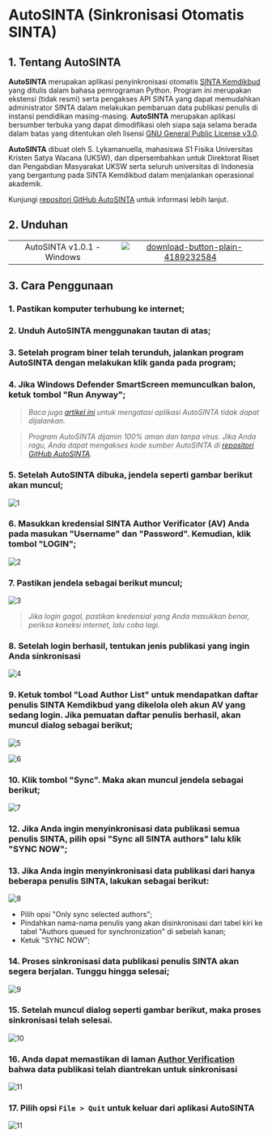 # AutoSINTA (Sinkronisasi Otomatis SINTA)

## 1. Tentang AutoSINTA

**AutoSINTA** merupakan aplikasi penyinkronisasi otomatis [SINTA Kemdikbud](https://sinta.kemdikbud.go.id) yang ditulis dalam bahasa pemrograman Python. Program ini merupakan ekstensi (tidak resmi) serta pengakses API SINTA yang dapat memudahkan administrator SINTA dalam melakukan pembaruan data publikasi penulis di instansi pendidikan masing-masing. **AutoSINTA** merupakan aplikasi bersumber terbuka yang dapat dimodifikasi oleh siapa saja selama berada dalam batas yang ditentukan oleh lisensi [GNU General Public License v3.0](https://choosealicense.com/licenses/gpl-3.0).

**AutoSINTA** dibuat oleh S. Lykamanuella, mahasiswa S1 Fisika Universitas Kristen Satya Wacana (UKSW), dan dipersembahkan untuk Direktorat Riset dan Pengabdian Masyarakat UKSW serta seluruh universitas di Indonesia yang bergantung pada SINTA Kemdikbud dalam menjalankan operasional akademik.

Kunjungi [repositori GitHub AutoSINTA](https://github.com/groaking/autosinta) untuk informasi lebih lanjut.

## 2. Unduhan

|||
|:-:|:-:|
|AutoSINTA v1.0.1 - Windows|[![download-button-plain-4189232584](https://github.com/groaking/groaking.github.io/assets/93555329/75d6c556-1c72-47e2-bfe9-095bafb66238)](https://github.com/groaking/autosinta/releases/download/v1.0.1/autosinta-v1.0.1-pyinstaller-windows.exe)|

## 3. Cara Penggunaan

### 1. Pastikan komputer terhubung ke internet;

### 2. Unduh **AutoSINTA** menggunakan tautan di atas;

### 3. Setelah program biner telah terunduh, jalankan program **AutoSINTA** dengan melakukan klik ganda pada program;

### 4. Jika Windows Defender SmartScreen memunculkan balon, ketuk tombol "Run Anyway";

> *Baca juga [artikel ini](https://www.addictivetips.com/windows-tips/fix-no-run-anyway-option-on-smartscreen-windows-10) untuk mengatasi aplikasi AutoSINTA tidak dapat dijalankan.*

> *Program AutoSINTA dijamin 100% aman dan tanpa virus. Jika Anda ragu, Anda dapat mengakses kode sumber AutoSINTA di [repositori GitHub AutoSINTA](https://github.com/groaking/autosinta).*

### 5. Setelah **AutoSINTA** dibuka, jendela seperti gambar berikut akan muncul;

![1](https://github.com/groaking/groaking.github.io/assets/93555329/d151b083-5745-4c62-8165-c4b1376a1f71)

### 6. Masukkan kredensial SINTA Author Verificator (AV) Anda pada masukan "Username" dan "Password". Kemudian, klik tombol "LOGIN";

![2](https://github.com/groaking/groaking.github.io/assets/93555329/b2764d89-36d9-4288-813d-f847449364c5)

### 7. Pastikan jendela sebagai berikut muncul;

![3](https://github.com/groaking/groaking.github.io/assets/93555329/5c9aa858-6a5c-4d05-b2b1-30b6a14f8f19)

> *Jika login gagal, pastikan kredensial yang Anda masukkan benar, periksa koneksi internet, lalu coba lagi.*

### 8. Setelah login berhasil, tentukan jenis publikasi yang ingin Anda sinkronisasi

![4](https://github.com/groaking/groaking.github.io/assets/93555329/36cccf57-4e63-40b8-9916-a8f59b4f8db2)

### 9. Ketuk tombol "Load Author List" untuk mendapatkan daftar penulis SINTA Kemdikbud yang dikelola oleh akun AV yang sedang login. Jika pemuatan daftar penulis berhasil, akan muncul dialog sebagai berikut;

![5](https://github.com/groaking/groaking.github.io/assets/93555329/f3375aa5-d148-4440-b626-4dcf8d20a986)

![6](https://github.com/groaking/groaking.github.io/assets/93555329/9d88e503-c706-4e1e-9e3a-a5c44d94937c)

### 10. Klik tombol "Sync". Maka akan muncul jendela sebagai berikut;

![7](https://github.com/groaking/groaking.github.io/assets/93555329/1dd29eff-56e6-4f3c-877e-769978e4bfe9)

### 12. Jika Anda ingin menyinkronisasi data publikasi semua penulis SINTA, pilih opsi "Sync all SINTA authors" lalu klik "SYNC NOW";

### 13. Jika Anda ingin menyinkronisasi data publikasi dari hanya beberapa penulis SINTA, lakukan sebagai berikut:

![8](https://github.com/groaking/groaking.github.io/assets/93555329/c4b1dac5-962e-4ab2-98ea-9b4f6341e035)

- Pilih opsi "Only sync selected authors";
- Pindahkan nama-nama penulis yang akan disinkronisasi dari tabel kiri ke tabel "Authors queued for synchronization" di sebelah kanan;
- Ketuk "SYNC NOW";

### 14. Proses sinkronisasi data publikasi penulis SINTA akan segera berjalan. Tunggu hingga selesai;

![9](https://github.com/groaking/groaking.github.io/assets/93555329/1bb42ff9-38ab-4e33-b86e-c54011899afc)

### 15. Setelah muncul dialog seperti gambar berikut, maka proses sinkronisasi telah selesai.

![10](https://github.com/groaking/groaking.github.io/assets/93555329/a82f9451-65a3-4eae-b5e7-23667bc0e453)

### 16. Anda dapat memastikan di laman [Author Verification](https://sinta.kemdikbud.go.id/authorverification) bahwa data publikasi telah diantrekan untuk sinkronisasi

![11](https://github.com/groaking/groaking.github.io/assets/93555329/784e09b6-43b3-4ba8-a892-e3145368b951)

### 17. Pilih opsi `File > Quit` untuk keluar dari aplikasi AutoSINTA

![11](https://github.com/groaking/groaking.github.io/assets/93555329/0180b3d9-445c-4397-add0-346df8561cdd)
